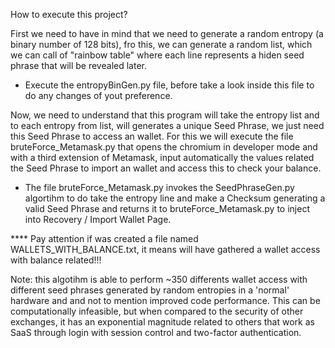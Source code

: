 How to execute this project?

First we need to have in mind that we need to generate a random entropy (a binary number of 128 bits), fro this, we can generate a random list, which we can call of "rainbow table" where each line represents a hiden seed phrase that will be revealed later.
 - Execute the entropyBinGen.py file, before take a look inside this file to do any changes of yout preference.

Now, we need to understand that this program will take the entropy list and to each entropy from list, will generates a unique Seed Phrase, we just need this Seed Phrase to access an wallet. For this we will execute the file bruteForce_Metamask.py that opens the chromium in developer mode and with a third extension of Metamask, input automatically the values related the Seed Phrase to import an wallet and access this to check your balance.
- The file bruteForce_Metamask.py invokes the SeedPhraseGen.py algortihm to do take the entropy line and make a Checksum generating a valid Seed Phrase and returns it to bruteForce_Metamask.py to inject into Recovery / Import Wallet Page.

**** Pay attention if was created a file named WALLETS_WITH_BALANCE.txt, it means will have gathered a wallet access with balance related!!!



Note: this algotihm is able to perform ~350 differents wallet access with different seed phrases generated by random entropies in a 'normal' hardware and and not to mention improved code performance. 
This can be computationally infeasible, but when compared to the security of other exchanges, it has an exponential magnitude related to others that work as SaaS through login with session control and two-factor authentication.
